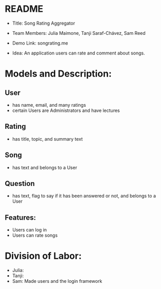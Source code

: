# README

* Title:​ Song Rating Aggregator
* Team​ ​Members:​ Julia Maimone, Tanji Saraf-Chávez, Sam Reed
* Demo​ ​Link:​ songrating.me

* Idea:​ ​An application users can rate and comment about songs.

# Models​ ​and​ ​Description:

## User
* has name, email, and many ratings
* certain Users are Administrators and have lectures

## Rating
* has title, topic, and summary text

## Song
* has text and belongs to a User

## Question
* has text, flag to say if it has been answered or not, and belongs to a User

## Features: 
* Users can log in
* Users can rate songs

# Division​ ​of​ ​Labor: 
* Julia:
* Tanji:
* Sam: Made users and the login framework